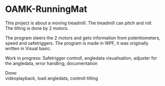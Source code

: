 OAMK-RunningMat
===============
This project is about a moving treadmill. 
The treadmill can pitch and roll. The tilting is done by 2 motors. 

The program steers the 2 motors and gets information from potentiometers, speed and safetriggers. 
The program is made in WPF, it was originally written in Visual basic. 

Work in progress: 
                  Safetrigger controll,
                  angledata visualisation, 
                  adjuster for the angledata, 
                  error handling, 
                  documentation
                  
Done:         
                  videoplayback, 
                  load angledata,
                  controll tilting
                  
                  
